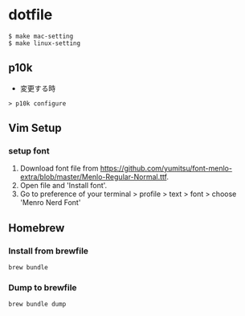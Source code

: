 # dotfile

```shell
$ make mac-setting
$ make linux-setting
```

## p10k

- 変更する時
```shell
> p10k configure
```

## Vim Setup

### setup font

1. Download font file from https://github.com/yumitsu/font-menlo-extra/blob/master/Menlo-Regular-Normal.ttf.
2. Open file and 'Install font'.
3. Go to preference of your terminal > profile > text > font > choose 'Menro Nerd Font'

## Homebrew

### Install from brewfile

`brew bundle`

### Dump to brewfile

`brew bundle dump`
